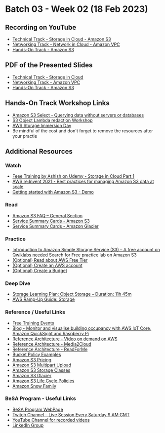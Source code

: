 # Batch 03 - Week 02 (18 Feb 2023)

## Recording on YouTube
* [Technical Track - Storage in Cloud - Amazon S3](https://youtu.be/Sw6B2deMPmg)
* [Networking Track - Network in Cloud - Amazon VPC](https://youtu.be/1WNMB38KtiM)
* [Hands-On Track - Amazon S3](https://youtu.be/jYUm5itbDNA)

<!---  
-->

## PDF of the Presented Slides
* [Technical Track - Storage in Cloud](https://github.com/become-a-solutions-architect/become-a-solutions-architect.github.io/blob/main/resources/assets/B03/W2/Technical%20Track%20-%20Storage%20in%20Cloud.pdf)
* [Networking Track - Amazon VPC](https://github.com/become-a-solutions-architect/become-a-solutions-architect.github.io/blob/main/resources/assets/B03/W2/Networking%20Track%20-%20Amazon%20VPC.pdf)
* [Hands-On Track - Amazon S3](https://github.com/become-a-solutions-architect/become-a-solutions-architect.github.io/blob/main/resources/assets/B03/W2/HandsOn%20Track%20-%20Amazon%20S3.pdf)

## Hands-On Track Workshop Links
* [Amazon S3 Select - Querying data without servers or databases](https://catalog.us-east-1.prod.workshops.aws/workshops/c85a4d91-2b80-4155-948d-bbdc200567a6/en-US)
* [S3 Object Lambda redaction Workshop](https://catalog.us-east-1.prod.workshops.aws/workshops/65ae1218-0c6b-444a-88bd-02aad3ac8636/en-US)
* [AWS Storage Immersion Day](https://catalog.us-east-1.prod.workshops.aws/workshops/74237958-77c8-4e7f-a02f-ae201a04d759/en-US)
* Be mindful of the cost and don't forget to remove the resources after your practie


## Additional Resources 

### Watch

* [Feee Training by Ashish on Udemy - Storage in Cloud Part 1](https://www.udemy.com/course/storage-in-cloud-amazon-s3-part-1/)
* [AWS re:Invent 2021 - Best practices for managing Amazon S3 data at scale](https://www.youtube.com/watch?v=cTbpJE3grPc)
* [Getting started with Amazon S3 - Demo](https://www.youtube.com/watch?v=e6w9LwZJFIA)

### Read

* [Amazon S3 FAQ – General Section](https://aws.amazon.com/s3/faqs/)
* [Service Summary Cards - Amazon S3](https://github.com/become-a-solutions-architect/become-a-solutions-architect.github.io/blob/main/resources/assets/2/Amazon%20S3%20-%20Service%20Summary%20Card.pdf)
* [Service Summary Cards -  Amazon Glacier](https://github.com/become-a-solutions-architect/become-a-solutions-architect.github.io/blob/main/resources/assets/2/Amazon%20S3%20Glacier%20-%20Service%20Summary%20Card.pdf)

### Practice
* [Introduction to Amazon Simple Storage Service (S3) – A free account on Qwiklabs needed](https://amazon.qwiklabs.com)
Search for Free practice lab on Amazon S3
* [(Optional) Read about AWS Free Tier](https://aws.amazon.com/free)
* [(Optional) Create an AWS account](https://aws.amazon.com/premiumsupport/knowledge-center/create-and-activate-aws-account/)
* [(Optional) Create a Budget](https://docs.aws.amazon.com/cost-management/latest/userguide/budgets-create.html)

### Deep Dive

* [Storage Learning Plan: Object Storage – Duration: 11h 45m](https://explore.skillbuilder.aws/learn/public/learning_plan/view/51/storage-learning-plan-object-storage)
* [AWS Ramp-Up Guide: Storage](https://d1.awsstatic.com/training-and-certification/ramp-up_guides/Ramp-Up_Guide_Storage.pdf)

### Reference / Useful Links

* [Free Training Events](https://aws.amazon.com/training/events)
* [Blog - Monitor and visualise building occupancy with AWS IoT Core, Amazon QuickSight and Raspberry Pi](https://aws.amazon.com/blogs/iot/monitor-and-visualise-building-occupancy-with-aws-iot-core-amazon-quicksight-and-raspberry-pi/)
* [Reference Architecture - Video on demand on AWS](https://aws.amazon.com/solutions/implementations/video-on-demand-on-aws/)
* [Reference Architecture - Media2Cloud](https://aws.amazon.com/solutions/implementations/media2cloud/)
* [Reference Architecture - ReadForMe](https://d1.awsstatic.com/architecture-diagrams/ArchitectureDiagrams/readforme-ra.pdf)
* [Bucket Policy Examples](https://docs.aws.amazon.com/AmazonS3/latest/userguide/example-bucket-policies.html)
* [Amazon S3 Pricing](https://aws.amazon.com/s3/pricing/)
* [Amazon S3 Multipart Upload](https://docs.aws.amazon.com/AmazonS3/latest/userguide/mpuoverview.html)
* [Amazon S3 Storage Classes](https://aws.amazon.com/s3/storage-classes/)
* [Amazon S3 Glacier](https://aws.amazon.com/glacier/)
* [Amazon S3 Life Cycle Policies](https://docs.aws.amazon.com/AmazonS3/latest/userguide/object-lifecycle-mgmt.html)
* [Amazon Snow Family](https://aws.amazon.com/snow/)

### BeSA Program - Useful Links

* [BeSA Program WebPage](https://become-a-solutions-architect.github.io/)
* [Twitch Channel – Live Session Every Saturday 9 AM GMT](https://www.twitch.tv/besaprogram)
* [YouTube Channel for recorded videos](https://www.youtube.com/channel/UCWWO3yt3b5R_LrWHReU0b-g)
* [LinkedIn Group](https://www.linkedin.com/groups/9179284/)
